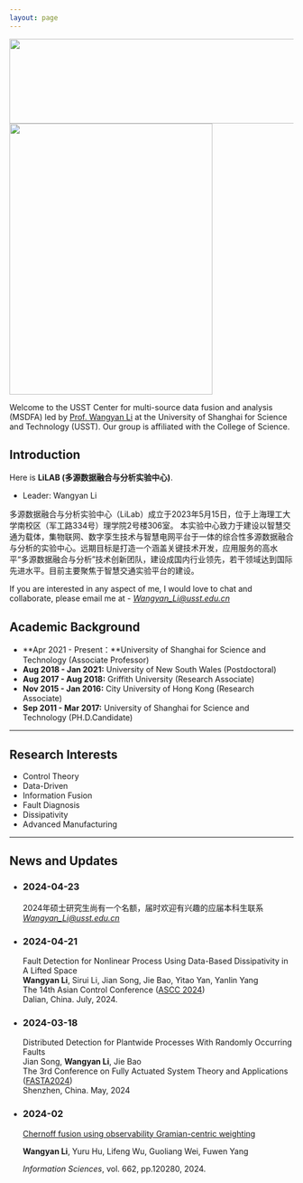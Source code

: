 ```yaml
---
layout: page
---
```


<div align="center">
    <img src="https://usst-lilab.github.io/实验室logo.png" width="900" height="150">
</div>
<img src="https://usst-lilab.github.io/images/LiLAB.png" class="floatpic" width="360" height="480">

Welcome to the USST Center for multi-source data fusion and analysis (MSDFA) led by [Prof. Wangyan Li](https://lxy.usst.edu.cn/2022/0107/c2208a263867/page.htm) at the University of Shanghai for Science and Technology (USST). Our group is affiliated with the College of Science. 

## Introduction
Here is **LiLAB (多源数据融合与分析实验中心)**.
- Leader: Wangyan Li

多源数据融合与分析实验中心（LiLab）成立于2023年5月15日，位于上海理工大学南校区（军工路334号）理学院2号楼306室。
本实验中心致力于建设以智慧交通为载体，集物联网、数字孪生技术与智慧电网平台于一体的综合性多源数据融合与分析的实验中心。远期目标是打造一个涵盖关键技术开发，应用服务的高水平“多源数据融合与分析”技术创新团队，建设成国内行业领先，若干领域达到国际先进水平。目前主要聚焦于智慧交通实验平台的建设。

If you are interested in any aspect of me, I would love to chat and collaborate, please email me at - *Wangyan_Li@usst.edu.cn*

## Academic Background

- **Apr 2021 - Present：**University of Shanghai for Science and Technology (Associate Professor)
- **Aug 2018 - Jan 2021:** University of New South Wales (Postdoctoral)
- **Aug 2017 - Aug 2018:** Griffith University (Research Associate)
- **Nov 2015 - Jan 2016:** City University of Hong Kong (Research Associate)
- **Sep 2011 - Mar 2017:** University of Shanghai for Science and Technology (PH.D.Candidate)

---

## Research Interests

- Control Theory
- Data-Driven
- Information Fusion
- Fault Diagnosis
- Dissipativity
- Advanced Manufacturing

---

## News and Updates

- ### 2024-04-23

  2024年硕士研究生尚有一个名额，届时欢迎有兴趣的应届本科生联系 *Wangyan_Li@usst.edu.cn*

- ### 2024-04-21

  Fault Detection for Nonlinear Process Using Data-Based Dissipativity in A Lifted Space<br> **Wangyan Li**, Sirui Li, Jian Song, Jie Bao, Yitao Yan, Yanlin Yang<br>The 14th Asian Control Conference ([ASCC 2024](https://ascc2024.dlut.edu.cn/Meeting/Default/Index_En?mid=b33811d2-a470-436f-9ad8-ca998c03a35d&page=1))<br>Dalian, China. July, 2024.

- ### 2024-03-18

  Distributed Detection for Plantwide Processes With Randomly Occurring Faults<br>Jian Song, **Wangyan Li**, Jie Bao<br>The 3rd Conference on Fully Actuated System Theory and Applications ([FASTA2024](http://fasta2024.fasta.org.cn/))<br>Shenzhen, China. May, 2024


- ### 2024-02

  [Chernoff fusion using observability Gramian-centric weighting](https://www.sciencedirect.com/science/article/pii/S0020025524001932?via%3Dihub=)<br>

  **Wangyan Li**, Yuru Hu, Lifeng Wu, Guoliang Wei, Fuwen Yang<br>

  *Information Sciences*, vol. 662, pp.120280, 2024.

